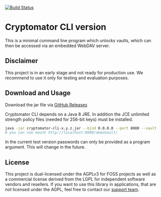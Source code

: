 [![Build Status](https://travis-ci.org/cryptomator/cli.svg?branch=develop)](https://travis-ci.org/cryptomator/cli)

# Cryptomator CLI version

This is a minimal command line program which unlocks vaults, which can then be accessed via an embedded WebDAV server.

## Disclaimer

This project is in an early stage and not ready for production use. We recommend to use it only for testing and evaluation purposes.

## Download and Usage

Download the jar file via [GitHub Releases](https://github.com/cryptomator/cli/releases)

Cryptomator CLI depends on a Java 8 JRE. In addition the JCE unlimited strength policy files (needed for 256-bit keys) must be installed.

```sh
java -jar cryptomator-cli-x.y.z.jar --bind 0.0.0.0 --port 8080 --vault demoVault=/path/to/vault --password demoVault=topSecret
# you can now mount http://localhost:8080/demoVault/
```

In the current test version passwords can only be provided as a program argument. This will change in the future.

## License

This project is dual-licensed under the AGPLv3 for FOSS projects as well as a commercial license derived from the LGPL for independent software vendors and resellers. If you want to use this library in applications, that are *not* licensed under the AGPL, feel free to contact our [support team](https://cryptomator.org/help/).
